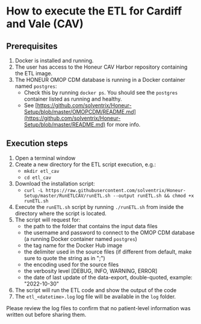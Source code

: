 # How to execute the ETL for Cardiff and Vale (CAV)

## Prerequisites
1. Docker is installed and running.
2. The user has access to the Honeur CAV Harbor repository containing the ETL image.
3. The HONEUR OMOP CDM database is running in a Docker container named `postgres`:
    * Check this by running `docker ps`. You should see the `postgres` container listed as running and healthy.
    * See [https://github.com/solventrix/Honeur-Setup/blob/master/OMOPCDM/README.md](https://github.com/solventrix/Honeur-Setup/blob/master/README.md) for more info.

## Execution steps
1. Open a terminal window 
2. Create a new directory for the ETL script execution, e.g.:
   * `mkdir etl_cav`
   * `cd etl_cav`
2. Download the installation script:
    * `curl -L https://raw.githubusercontent.com/solventrix/Honeur-Setup/master/RunETLCAV/runETL.sh --output runETL.sh && chmod +x runETL.sh`
3. Execute the `runETL.sh` script by running `./runETL.sh` from inside the directory where the script is located.
4. The script will request for:
    * the path to the folder that contains the input data files
    * the username and password to connect to the OMOP CDM database (a running Docker container named `postgres`)
    * the tag name for the Docker Hub image
    * the delimiter used in the source files (if different from default, make sure to quote the string as in ";")
    * the encoding used for the source files
    * the verbosity level [DEBUG, INFO, WARNING, ERROR]
    * the date of last update of the data-export, double-quoted, example: "2022-10-30"
5. The script will run the ETL code and show the output of the code
7. The `etl_<datetime>.log` log file will be available in the `log` folder. 

Please review the log files to confirm that no patient-level information was written out before sharing them.
